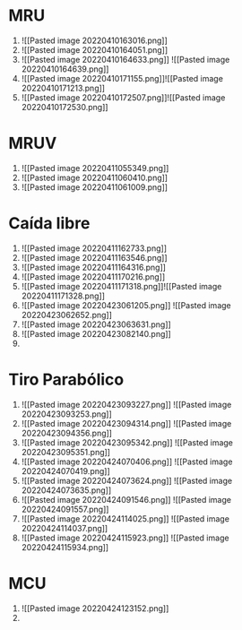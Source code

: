 # MRU
1. ![[Pasted image 20220410163016.png]] 
2. ![[Pasted image 20220410164051.png]]
3. ![[Pasted image 20220410164633.png]] ![[Pasted image 20220410164639.png]]
4. ![[Pasted image 20220410171155.png]]![[Pasted image 20220410171213.png]]
5. ![[Pasted image 20220410172507.png]]![[Pasted image 20220410172530.png]]














# MRUV
1. ![[Pasted image 20220411055349.png]]
2. ![[Pasted image 20220411060410.png]]
3. ![[Pasted image 20220411061009.png]]







# Caída libre 
1. ![[Pasted image 20220411162733.png]]
2. ![[Pasted image 20220411163546.png]]
3. ![[Pasted image 20220411164316.png]]
4. ![[Pasted image 20220411170216.png]]
5. ![[Pasted image 20220411171318.png]]![[Pasted image 20220411171328.png]]
6. ![[Pasted image 20220423061205.png]] ![[Pasted image 20220423062652.png]]
7. ![[Pasted image 20220423063631.png]]
8. ![[Pasted image 20220423082140.png]]
9. 



# Tiro Parabólico
1. ![[Pasted image 20220423093227.png]] ![[Pasted image 20220423093253.png]]
2. ![[Pasted image 20220423094314.png]] ![[Pasted image 20220423094356.png]]
3. ![[Pasted image 20220423095342.png]] ![[Pasted image 20220423095351.png]]
4. ![[Pasted image 20220424070406.png]] ![[Pasted image 20220424070419.png]]
5. ![[Pasted image 20220424073624.png]] ![[Pasted image 20220424073635.png]]
6. ![[Pasted image 20220424091546.png]] ![[Pasted image 20220424091557.png]]  
7. ![[Pasted image 20220424114025.png]] ![[Pasted image 20220424114037.png]]
8. ![[Pasted image 20220424115923.png]] ![[Pasted image 20220424115934.png]] 

# MCU
1. ![[Pasted image 20220424123152.png]]
2. 